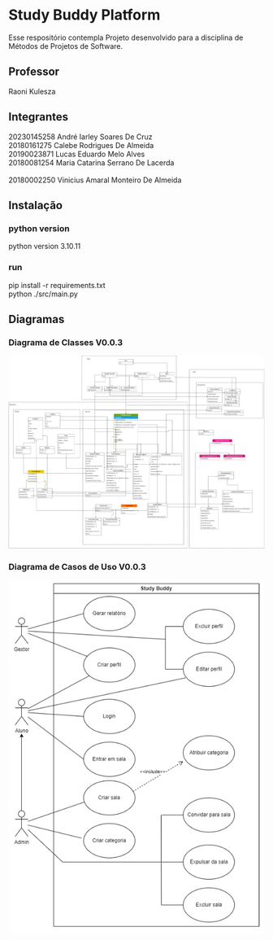 # Study Buddy Platform

Esse respositório contempla Projeto desenvolvido para a disciplina de Métodos de Projetos de Software.

## Professor

Raoni Kulesza

## Integrantes

20230145258  André Iarley Soares De Cruz<br>
20180161275  Calebe Rodrigues De Almeida<br>
20190023871  Lucas Eduardo Melo Alves <br>
20180081254  Maria Catarina Serrano De Lacerda <br> 		
20180002250  Vinicius Amaral Monteiro De Almeida  <br> 	

## Instalação

### python version
python version 3.10.11

### run
pip install -r requirements.txt  
python ./src/main.py	

## Diagramas

### Diagrama de Classes V0.0.3

![Alt text](./assets/diagrama_classes_v0.0.3.png "Diagrama de Classes V0.0.3")

### Diagrama de Casos de Uso V0.0.3

![Alt text](./assets/diagrama_casos_uso_v0.0.2.png "Diagrama de Casos de Uso V0.0.2")


